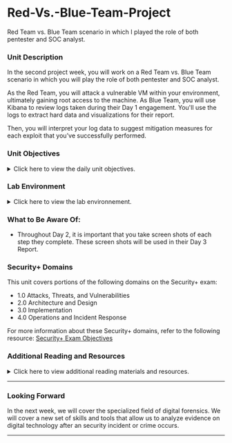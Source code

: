 # Red-Vs.-Blue-Team-Project
Red Team vs. Blue Team scenario in which I played the role of both pentester and SOC analyst.

 

### Unit Description

In the second project week, you will work on a Red Team vs. Blue Team scenario in which you will play the role of both pentester and SOC analyst.

As the Red Team, you will attack a vulnerable VM within your environment, ultimately gaining root access to the machine. As Blue Team, you will use Kibana to review logs taken during their Day 1 engagement. You'll use the logs to extract hard data and visualizations for their report.

Then, you will interpret your log data to suggest mitigation measures for each exploit that you've successfully performed.


### Unit Objectives

<details>
    <summary>Click here to view the daily unit objectives.</summary>
<br>

This week's project will prompt you to apply knowledge of the following skills and tools:

- Penetration testing with Kali Linux.

- Log and incident analysis with Kibana.

- System hardening and configuration.

- Reporting, documentation, and communication.


</details>

### Lab Environment

<details>

<summary>Click here to view the lab environnement.</summary>

<br>

In this unit, you will be using the Red vs Blue lab environment located in Windows Azure Lab Services. RDP into the Windows RDP host machine using the following credentials:

Username: `azadmin`
Password: `p4ssw0rd*`

Open the Hyper-V Manager to access the nested machines:

- **ELK machine credentials:** The same ELK setup that you created in Project 1. It holds the Kibana dashboards.
    - Username: `vagrant`
    - Password: `vagrant`
    - IP Address: `192.168.1.100`

- **Kali:** A standard Kali Linux machine for use in the penetration test on Day 1. 
    - Username: `root`
    - Password: `toor`
    - IP Address: `192.168.1.90`

- **Capstone:** Filebeat and Metricbeat are installed and will forward logs to the ELK machine. 
   - IP Address: `192.168.1.105`
   - Please note that this VM is in the network solely for the purpose of testing alerts.
  
**Next Week's Lab Environment**: At the end of 20.3, we will set up a new Azure Lab Environment for the Forensics unit.  


</details>


### What to Be Aware Of:

- Throughout Day 2, it is important that you take screen shots of each step they complete. These screen shots will be used in their Day 3 Report.

### Security+ Domains

This unit covers portions of the following domains on the Security+ exam:

- 1.0 Attacks, Threats, and Vulnerabilities 
- 2.0 Architecture and Design 
- 3.0 Implementation
- 4.0 Operations and Incident Response 

For more information about these Security+ domains, refer to the following resource: [Security+ Exam Objectives](https://comptiacdn.azureedge.net/webcontent/docs/default-source/exam-objectives/comptia-security-sy0-601-exam-objectives-(2-0).pdf?sfvrsn=8c5889ff_2)


### Additional Reading and Resources

<details> 
<summary> Click here to view additional reading materials and resources. </summary>
</br>

Day 1:

- [Red Team Vs Blue Team](https://securitytrails.com/blog/cybersecurity-red-blue-team)
- [What is Vulnerability Scanning](https://www.esecurityplanet.com/network-security/vulnerability-scanning.html)
- [What is a reverse shell](https://www.acunetix.com/blog/web-security-zone/what-is-reverse-shell/)


Day 2: 

- [Kibana: Discover Documentation](https://www.elastic.co/guide/en/kibana/7.7/discover.html)
- [Kibana: Visualize Documentation](https://www.elastic.co/guide/en/kibana/7.7/visualize.html)
- [Elasticsearch Reference Documentation](https://www.elastic.co/guide/en/elasticsearch/reference/current/index.html)


</details>

---

### Looking Forward 

In the next week, we will cover the specialized field of digital forensics. We will cover a new set of skills and tools that allow us to analyze evidence on digital technology after an security incident or crime occurs.  

---



